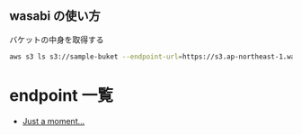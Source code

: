 <!--
blog-meta-data
title: wasabi の使い方
tags: 備忘録
draft: true
-->

## wasabi の使い方

バケットの中身を取得する

```bash
aws s3 ls s3://sample-buket --endpoint-url=https://s3.ap-northeast-1.wasabisys.com --profile wasabi
```

# endpoint 一覧

-   [Just a moment...](https://knowledgebase.wasabi.com/hc/ja/articles/360015106031-Wasabi-%E3%81%AE%E5%90%84%E3%82%B9%E3%83%88%E3%83%AC%E3%83%BC%E3%82%B8%E3%83%AA%E3%83%BC%E3%82%B8%E3%83%A7%E3%83%B3%E3%81%AE%E3%82%B5%E3%83%BC%E3%83%93%E3%82%B9-URL-%E3%82%92%E6%95%99%E3%81%88%E3%81%A6%E3%81%8F%E3%81%A0%E3%81%95%E3%81%84)

